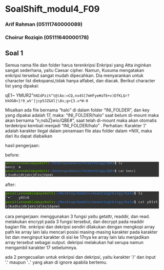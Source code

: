 # SoalShift_modul4_F09

### Arif Rahman (05111740000089)

### Choirur Roziqin (05111640000178)

## Soal 1
Semua nama file dan folder harus terenkripsi
Enkripsi yang Atta inginkan sangat sederhana, yaitu Caesar cipher. Namun, Kusuma mengatakan enkripsi tersebut sangat mudah dipecahkan. Dia menyarankan untuk character list diekspansi,tidak hanya alfabet, dan diacak. Berikut character list yang dipakai:

qE1~ YMUR2"`hNIdPzi%^t@(Ao:=CQ,nx4S[7mHFye#aT6+v)DfKL$r?bkOGB>}!9_wV']jcp5JZ&Xl|\8s;g<{3.u*W-0`

Misalkan ada file bernama “halo” di dalam folder “INI_FOLDER”, dan key yang dipakai adalah 17, maka:
“INI_FOLDER/halo” saat belum di-mount maka akan bernama “n,nsbZ]wio/QBE#”, saat telah di-mount maka akan otomatis terdekripsi kembali menjadi “INI_FOLDER/halo” .
Perhatian: Karakter ‘/’ adalah karakter ilegal dalam penamaan file atau folder dalam *NIX, maka dari itu dapat diabaikan


hasil pengerjaan:

before:

![](/pics/before.png)


after:

![](/pics/after.png)


cara pengerjaan:
menggunakan 3 fungsi yaitu getattr, readdir, dan read. melakukan encrypt pada 3 fungsi tersebut, dan decrypt pada readdir bagian file. enkripsi dan dekripsi sendiri dilakukan dengan mengkopi array path ke array lain lalu mencari posisi masing-masing karakter pada karakter list dan menginput karakter di sisi ke 17nya ke array lain lalu menjadikan array tersebut sebagai output. dekripsi melakukan hal serupa namun mengambil karakter 17 sebelumnya.

ada 2 pengecualian untuk enkripsi dan dekripsi, yaitu karakter '/'  dan input '.' maupun '..' yang akan di ignore apabila bertemu.

